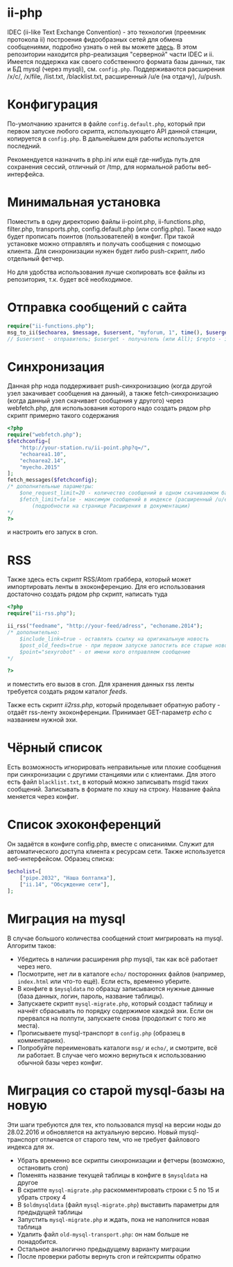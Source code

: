 ii-php
======
IDEC (ii-like Text Exchange Convention) - это технология (преемник протокола ii) построения фидообразных сетей для обмена сообщениями, подробно узнать о ней вы можете [здесь](http://ii-net.tk/idec-doc/).
В этом репозитории находится php-реализация "серверной" части IDEC и ii. Имеется поддержка как своего собственного формата базы данных, так и БД mysql (через mysqli), см. `config.php`. Поддерживаются расширения /x/c/, /x/file, /list.txt, /blacklist.txt, расширенный /u/e (на отдачу), /u/push.

Конфигурация
======
По-умолчанию хранится в файле `config.default.php`, который при первом запуске любого скрипта, использующего API данной станции, копируется в `config.php`. В дальнейшем для работы используется последний.

Рекомендуется назначить в php.ini или ещё где-нибудь путь для сохранения сессий, отличный от /tmp, для нормальной работы веб-интерфейса.

Минимальная установка
======
Поместить в одну директорию файлы ii-point.php, ii-functions.php, filter.php, transports.php, config.default.php (или config.php). Также надо будет прописать поинтов (пользователей) в конфиг.
При такой установке можно отправлять и получать сообщения с помощью клиента. Для синхронизации нужен будет либо push-скрипт, либо отдельный фетчер.

Но для удобства использования лучше скопировать все файлы из репозитория, т.к. будет всё необходимое.

Отправка сообщений с сайта
======
```php
require("ii-functions.php");
msg_to_ii($echoarea, $message, $usersent, "myforum, 1", time(), $userget, $subject, $repto);
// $usersent - отправитель; $userget - получатель (или All); $repto - id сообщения, на которое отвечаем (можно передавать пустую строку)
```

Синхронизация
======
Данная php нода поддерживает push-синхронизацию (когда другой узел закачивает сообщения на данный), а также fetch-синхронизацию (когда данный узел скачивает сообщения у другого) через webfetch.php, для использования которого надо создать рядом php скрипт примерно такого содержания
```php
<?php
require("webfetch.php");
$fetchconfig=[
	"http://your-station.ru/ii-point.php?q=/",
	"echoarea1.10",
	"echoarea2.14",
	"myecho.2015"
];
fetch_messages($fetchconfig);
/* дополнительные параметры:
	$one_request_limit=20 - количество сообщений в одном скачиваемом бандле
	$fetch_limit=false - максимум сообщений в индексе (расширенный /u/e)
		(подробности на странице Расширения в документации)
*/
?>
```
и настроить его запуск в cron.

RSS
======
Также здесь есть скрипт RSS/Atom граббера, который может импортировать ленты в эхоконференцию. Для его использования достаточно создать рядом php скрипт, написать туда
```php
<?php
require("ii-rss.php");

ii_rss("feedname", "http://your-feed/adress", "echoname.2014");
/* дополнительно:
	$include_link=true - оставлять ссылку на оригинальную новость
	$post_old_feeds=true - при первом запуске запостить все старые новости в ленте
	$point="sexyrobot" - от имени кого отправляем сообщение
*/

?>
```
и поместить его вызов в cron. Для хранения данных rss ленты требуется создать рядом каталог *feeds*.

Также есть скрипт *ii2rss.php*, который проделывает обратную работу - отдаёт rss-ленту эхоконференции. Принимает GET-параметр *echo* с названием нужной эхи.

Чёрный список
======
Есть возможность игнорировать неправильные или плохие сообщения при синхронизации с другими станциями или с клиентами. Для этого есть файл `blacklist.txt`, в который можно записывать msgid таких сообщений. Записывать в формате по хэшу на строку. Название файла меняется через конфиг.

Список эхоконференций
======
Он задаётся в конфиге config.php, вместе с описаниями. Служит для автоматического доступа клиента к ресурсам сети. Также используется веб-интерфейсом.
Образец списка:
```php
$echolist=[
	["pipe.2032", "Наша болталка"],
	["ii.14", "Обсуждение сети"],
];
```

Миграция на mysql
======
В случае большого количества сообщений стоит мигрировать на mysql. Алгоритм таков:

* Убедитесь в наличии расширения php mysqli, так как всё работает через него.
* Посмотрите, нет ли в каталоге `echo/` посторонних файлов (например, `index.html` или что-то ещё). Если есть, временно уберите.
* В конфиге в `$mysqldata` по образцу записываются нужные данные (база данных, логин, пароль, название таблицы).
* Запускаете скрипт `mysql-migrate.php`, который создаст таблицу и начнёт сбрасывать по порядку содержимое каждой эхи. Если он прервался на полпути, запускаете снова (продолжит с того же места).
* Прописываете mysql-транспорт в `config.php` (образец в комментариях).
* Попробуйте переименовать каталоги `msg/` и `echo/`, и смотрите, всё ли работает. В случае чего можно вернуться к использованию обычной базы через конфиг.

Миграция со старой mysql-базы на новую
======
Эти шаги требуются для тех, кто пользовался mysql на версии ноды до 28.02.2016 и обновляется на актуальную версию. Новый mysql-транспорт отличается от старого тем, что не требует файлового индекса для эх.

* Убрать временно все скрипты синхронизации и фетчеры (возможно, остановить cron)
* Поменять название текущей таблицы в конфиге в `$mysqldata` на другое
* В скрипте `mysql-migrate.php` раскомментировать строки с 5 по 15 и убрать строку 4
* В `$oldmysqldata` (файл `mysql-migrate.php`) выставить параметры для предыдущей таблицы
* Запустить `mysql-migrate.php` и ждать, пока не наполнится новая таблица
* Удалить файл `old-mysql-transport.php`: он нам больше не понадобится.
* Остальное аналогично предыдущему варианту миграции
* После проверки работы вернуть cron и гейтскрипты обратно
